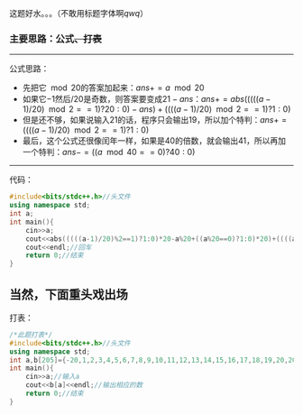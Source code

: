 这题好水。。。（不敢用标题字体啊$qwq$）
### 主要思路：公式~~、打表~~

------------
公式思路：
- 先把它$\mod20$的答案加起来：$ans+=a\mod20$
- 如果它$-1$然后$/20$是奇数，则答案要变成$21-ans$：$ans+=abs(((((a-1)/20)\mod2==1)?20:0)-ans)+((((a-1)/20)\mod2==1)?1:0)$
- 但是还不够，如果说输入$21$的话，程序只会输出$19$，所以加个特判：$ans+=((((a-1)/20)\mod2==1)?1:0)$
- 最后，这个公式还很像闰年一样，如果是$40$的倍数，就会输出$41$，所以再加一个特判：$ans-=((a\mod40==0)?40:0)$

------------
代码：
```cpp
#include<bits/stdc++.h>//头文件
using namespace std;
int a;
int main(){
	cin>>a;
	cout<<abs(((((a-1)/20)%2==1)?1:0)*20-a%20+((a%20==0)?1:0)*20)+((((a-1)/20)%2==1)?1:0)-((a%40==0)?1:0)*40;//推了好久的公式
	cout<<endl;//回车
	return 0;//结束
}
```
## 当然，下面重头戏出场
打表：
```cpp
/*此题打表*/
#include<bits/stdc++.h>//头文件
using namespace std;
int a,b[205]={-20,1,2,3,4,5,6,7,8,9,10,11,12,13,14,15,16,17,18,19,20,20,19,18,17,16,15,14,13,12,11,10,9,8,7,6,5,4,3,2,1,1,2,3,4,5,6,7,8,9,10,11,12,13,14,15,16,17,18,19,20,20,19,18,17,16,15,14,13,12,11,10,9,8,7,6,5,4,3,2,1,1,2,3,4,5,6,7,8,9,10,11,12,13,14,15,16,17,18,19,20,20,19,18,17,16,15,14,13,12,11,10,9,8,7,6,5,4,3,2,1,1,2,3,4,5,6,7,8,9,10,11,12,13,14,15,16,17,18,19,20,20,19,18,17,16,15,14,13,12,11,10,9,8,7,6,5,4,3,2,1,1,2,3,4,5,6,7,8,9,10,11,12,13,14,15,16,17,18,19,20,20,19,18,17,16,15,14,13,12,11,10,9,8,7,6,5,4,3,2,1};//0是不用考虑的，数据中没有0
int main(){
	cin>>a;//输入a
	cout<<b[a]<<endl;//输出相应的数
	return 0;//结束
}
```